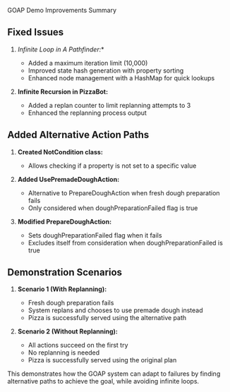 GOAP Demo Improvements Summary

## Fixed Issues

1. **Infinite Loop in A* Pathfinder:**
   - Added a maximum iteration limit (10,000)
   - Improved state hash generation with property sorting
   - Enhanced node management with a HashMap for quick lookups

2. **Infinite Recursion in PizzaBot:**
   - Added a replan counter to limit replanning attempts to 3
   - Enhanced the replanning process output

## Added Alternative Action Paths

1. **Created NotCondition class:**
   - Allows checking if a property is not set to a specific value

2. **Added UsePremadeDoughAction:**
   - Alternative to PrepareDoughAction when fresh dough preparation fails
   - Only considered when doughPreparationFailed flag is true

3. **Modified PrepareDoughAction:**
   - Sets doughPreparationFailed flag when it fails
   - Excludes itself from consideration when doughPreparationFailed is true

## Demonstration Scenarios

1. **Scenario 1 (With Replanning):**
   - Fresh dough preparation fails
   - System replans and chooses to use premade dough instead
   - Pizza is successfully served using the alternative path

2. **Scenario 2 (Without Replanning):**
   - All actions succeed on the first try
   - No replanning is needed
   - Pizza is successfully served using the original plan

This demonstrates how the GOAP system can adapt to failures by finding alternative paths to achieve the goal, while avoiding infinite loops.
